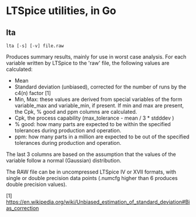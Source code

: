 # LTSpice utilities, in Go

## lta

    lta [-s] [-v] file.raw

Produces summary results, mainly for use in worst case analysis. For each variable
written by LTSpice to the 'raw' file, the following values are calculated:

- Mean
- Standard deviation (unbiased), corrected for the number of runs by the c4(n) factor [1]
- Min, Max: these values are derived from special variables of the form variable_max and variable_min, if present. If min and max are present, the Cpk, % good and ppm columns are calculated.
- Cpk, the process capability (max_tolerance - mean / 3 * stdddev )
- % good: how many parts are expected to be within the specified tolerances during production and operation.
- ppm: how many parts in a million are expected to be out of the specified tolerances during production and operation.

The last 3 columns are based on the assumption that the values of the variable
follow a normal (Gaussian) distribution.

The RAW file can be in uncompressed LTSpice IV or XVII formats, with single or double
precision data points (.numcfg higher than 6 produces double precision values).

[1] https://en.wikipedia.org/wiki/Unbiased_estimation_of_standard_deviation#Bias_correction
